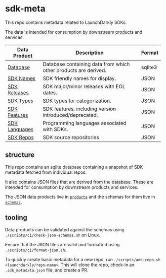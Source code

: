 # sdk-meta

This repo contains metadata related to LaunchDarkly SDKs. 

The data is intended for consumption by downstream products and services.

| Data Product                                  | Description                                                     | Format  |
|-----------------------------------------------|-----------------------------------------------------------------|---------|
| [Database](./metadata.sqlite3)                | Database containing data from which other products are derived. | sqlite3 |
| [SDK Names](products/json/names.json)         | SDK friendly names for display.                                 | JSON    |
| [SDK Releases](products/json/releases.json)   | SDK major/minor releases with EOL dates.                        | JSON    |
| [SDK Types](products/json/types.json)         | SDK types for categorization.                                   | JSON    |
| [SDK Features](products/json/features.json)   | SDK features, including version introduced/deprecated.          | JSON    |
| [SDK Languages](products/json/languages.json) | Programming languages associated with SDKs.                     | JSON    |
| [SDK Repos](products/json/repos.json)         | SDK source repositories                                         | JSON    |


## structure

This repo contains an sqlite database containing a snapshot of SDK metadata
fetched from individual repos.

It also contains JSON files that are derived from the database. These are intended for
consumption by downstream products and services.

The JSON data products live in [`products`](./products) and the schemas for them live in [`schemas`](./schemas). 

## tooling

Data products can be validated against the schemas using `./scripts/ci/check-json-schemas.sh` on Linux.

Ensure that the JSON files are valid and formatted using `./scripts/ci/format-json.sh`.

To quickly create basic metadata for a new repo, run `./scripts/add-repo.sh <launchdarkly/repo-name>`. This will
clone the repo, check-in an `.sdk_metadata.json` file, and create a PR.
